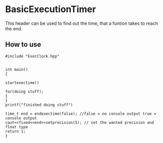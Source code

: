 # BasicExecutionTimer
This header can be used to find out the time, that a funtion takes to reach the end.

## How to use
```
#include "ExecClock.hpp"


int main()
{

startexectime()

for(doing stuff);
{
}
printf("finished doing stuff")

time_t end = endexectime(false); //false = no console output true = console output
cout<<fixed<<end<<setprecision(5); // set the wanted precision and float type 
return 1;
}
```
